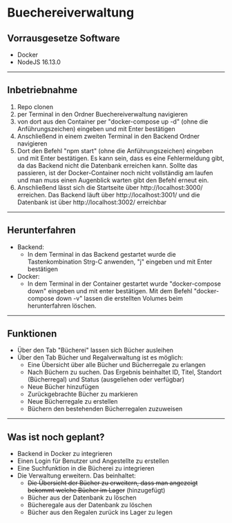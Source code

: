# Buechereiverwaltung

## Vorrausgesetze Software
- Docker
- NodeJS 16.13.0
---

## Inbetriebnahme
1. Repo clonen
2. per Terminal in den Ordner Buechereiverwaltung navigieren
3. von dort aus den Container per "docker-compose up -d" (ohne die Anführungszeichen) eingeben und mit Enter bestätigen 
4. Anschließend in einem zweiten Terminal in den Backend Ordner navigieren
5. Dort den Befehl "npm start" (ohne die Anführungszeichen) eingeben und mit Enter bestätigen. Es kann sein, dass es eine Fehlermeldung gibt, da das Backend nicht die Datenbank erreichen kann. Sollte das passieren, ist der Docker-Container noch nicht vollständig am laufen und man muss einen Augenblick warten gibt den Befehl erneut ein.
6. Anschließend lässt sich die Startseite über http://localhost:3000/ erreichen. Das Backend läuft über http://localhost:3001/ und die Datenbank ist über http://localhost:3002/ erreichbar
---
## Herunterfahren

- Backend: 
  - In dem Terminal in das Backend gestartet wurde die Tastenkombination Strg-C anwenden, "j" eingeben und mit Enter bestätigen
- Docker: 
  - In dem Terminal in der Container gestartet wurde "docker-compose down" eingeben und mit enter bestätigen. Mit dem Befehl "docker-compose down -v" lassen die erstellten Volumes beim herunterfahren löschen.
---
## Funktionen
- Über den Tab "Bücherei" lassen sich Bücher ausleihen
- Über den Tab Bücher und Regalverwaltung ist es möglich:
  - Eine Übersicht über alle Bücher und Bücherregale zu erlangen 
  - Nach Büchern zu suchen. Das Ergebnis beinhaltet ID, Titel, Standort (Bücherregal) und Status (ausgeliehen oder verfügbar)
  - Neue Bücher hinzufügen
  - Zurückgebrachte Bücher zu markieren
  - Neue Bücherregale zu erstellen
  - Büchern den bestehenden Bücherregalen zuzuweisen
---
## Was ist noch geplant?
- Backend in Docker zu integrieren
- Einen Login für Benutzer und Angestellte zu erstellen
- Eine Suchfunktion in die Bücherei zu integrieren
- Die Verwaltung erweitern. Das beinhaltet:
  - ~~Die Übersicht der Bücher zu erweitern, dass man angezeigt bekommt welche Bücher im Lager~~ (hinzugefügt) 
  - Bücher aus der Datenbank zu löschen
  - Bücheregale aus der Datenbank zu löschen
  - Bücher aus den Regalen zurück ins Lager zu legen

  